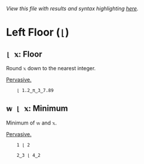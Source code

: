 *View this file with results and syntax highlighting [here](https://mlochbaum.github.io/BQN/help/floor_minimum.html).*

# Left Floor (`⌊`)

## `⌊ 𝕩`: Floor

Round `𝕩` down to the nearest integer.

[Pervasive.](../doc/arithmetic.md#pervasion)

        ⌊ 1.2‿π‿3‿7.89



## `𝕨 ⌊ 𝕩`: Minimum

Minimum of `𝕨` and `𝕩`.

[Pervasive.](../doc/arithmetic.md#pervasion)

        1 ⌊ 2

        2‿3 ⌊ 4‿2
